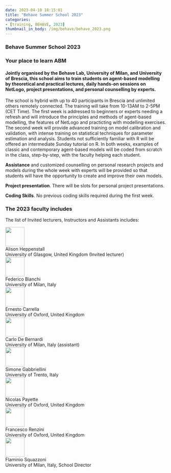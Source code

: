 ```yaml
---
date: 2023-04-10 18:15:01
title: "Behave Summer School 2023"
categories:
- [training, BEHAVE, 2023]
thumbnail_in_body: /img/behave/behave_2023.png
---
```


<h3 class="_excerpt_ignore">Behave Summer School 2023</h3>

### Your place to learn ABM
#### Jointly organised by the Behave Lab, University of Milan, and University of Brescia, this school aims to train students on agent-based modelling by theoretical and practical lectures, daily hands-on sessions on NetLogo, project presentations, and personal counselling by experts.

The school is hybrid with up to 40 participants in Brescia and unlimited others remotely connected. The training will take from 10-13AM to 2-5PM (CET Time).
The first week is addressed to beginners or experts needing a refresh and will introduce the principles and methods of agent-based modelling, the features of NetLogo and practicting with modelling exercises.
The second week will provide advanced training on model calibration and validation, with intense training on statistical techniques for parameter estimation and analysis.
Students not sufficiently familiar with R will be offered an intermediate Sunday tutorial on R. In both weeks, examples of classic and contemporary agent-based models will be coded from scratch in the class, step-by-step, with the faculty helping each student.

**Assistance** and customized counselling on personal research projects and models during the whole week with experts will be provided so that students will have the opportunity to create and improve their own models.

**Project presentation**. There will be slots for personal project presentations.

**Coding Skills**. No previous coding skills required during the first week.

### The 2023 faculty includes

The list of Invited lecturers, Instructors and Assistants includes:

<div class="post_flex_center">
    <div class="post_block-item">
        <div class="post_flex_center">
            <div style="margin-right: 20px">
                <img width="60px" src="https://abmschool.behavelab.org/images/Alison.jpg" />
            </div>
            <div class="post_block-item">Alison Heppenstall <br> University of Glasgow, United Kingdom (Invited lecturer)</div>
        </div>
    </div>
    <div class="post_block-item">
        <div class="post_flex_center">
            <div style="margin-right: 20px">
                <img width="60px" src="https://abmschool.behavelab.org/images/Federico.png" />
            </div>
            <div class="post_block-item">Federico Bianchi <br> University of Milan, Italy</div>
        </div>
    </div>
</div>

<div class="post_flex_center">
    <div class="post_block-item">
        <div class="post_flex_center">
            <div style="margin-right: 20px">
                <img width="60px" src="https://abmschool.behavelab.org/images/Ernesto.jpg" />
            </div>
            <div class="post_block-item">Ernesto Carrella <br> University of Oxford, United Kingdom</div>
        </div>
    </div>
    <div class="post_block-item">
        <div class="post_flex_center">
            <div style="margin-right: 20px">
                <img width="60px" src="https://abmschool.behavelab.org/images/Carlo.PNG" />
            </div>
            <div class="post_block-item">Carlo De Bernardi <br> University of Milan, Italy (assistant)</div>
        </div>
    </div>
</div>

<div class="post_flex_center">
    <div class="post_block-item">
        <div class="post_flex_center">
            <div style="margin-right: 20px">
                <img width="60px" src="https://abmschool.behavelab.org/images/Simone.jpg" />
            </div>
            <div class="post_block-item">Simone Gabbriellini <br> University of Trento, Italy</div>
        </div>
    </div>
    <div class="post_block-item">
        <div class="post_flex_center">
            <div style="margin-right: 20px">
                <img width="60px" src="https://abmschool.behavelab.org/images/Nicolas.jpg" />
            </div>
            <div class="post_block-item">Nicolas Payette <br> University of Oxford, United Kingdom</div>
        </div>
    </div>
</div>

<div class="post_flex_center">
    <div class="post_block-item">
        <div class="post_flex_center">
            <div style="margin-right: 20px">
                <img width="60px" src="https://abmschool.behavelab.org/images/Francesco.png" />
            </div>
            <div class="post_block-item">Francesco Renzini <br> University of Oxford, United Kingdom</div>
        </div>
    </div>
    <div class="post_block-item">
        <div class="post_flex_center">
            <div style="margin-right: 20px">
                <img width="60px" src="https://abmschool.behavelab.org/images/Federico.png" />
            </div>
            <div class="post_block-item">Flaminio Squazzoni <br> University of Milan, Italy, School Director</div>
        </div>
    </div>
</div>
















